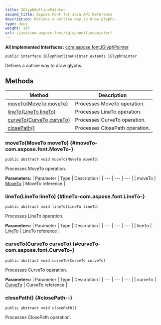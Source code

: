 ```yaml
---
title: IGlyphOutlinePainter
second_title: Aspose.Font for Java API Reference
description: Defines a outline way to draw glyphs.
type: docs
weight: 107
url: /java/com.aspose.font/iglyphoutlinepainter/
---
```

**All Implemented Interfaces:**
[com.aspose.font.IGlyphPainter](../../com.aspose.font/iglyphpainter)
```
public interface IGlyphOutlinePainter extends IGlyphPainter
```

Defines a outline way to draw glyphs.
## Methods

| Method | Description |
| --- | --- |
| [moveTo(MoveTo moveTo)](#moveTo-com.aspose.font.MoveTo-) | Processes MoveTo operation. |
| [lineTo(LineTo lineTo)](#lineTo-com.aspose.font.LineTo-) | Processes LineTo operation. |
| [curveTo(CurveTo curveTo)](#curveTo-com.aspose.font.CurveTo-) | Processes CurveTo operation. |
| [closePath()](#closePath--) | Processes ClosePath operation. |
### moveTo(MoveTo moveTo) {#moveTo-com.aspose.font.MoveTo-}
```
public abstract void moveTo(MoveTo moveTo)
```


Processes MoveTo operation.

**Parameters:**
| Parameter | Type | Description |
| --- | --- | --- |
| moveTo | [MoveTo](../../com.aspose.font/moveto) | MoveTo reference |

### lineTo(LineTo lineTo) {#lineTo-com.aspose.font.LineTo-}
```
public abstract void lineTo(LineTo lineTo)
```


Processes LineTo operation.

**Parameters:**
| Parameter | Type | Description |
| --- | --- | --- |
| lineTo | [LineTo](../../com.aspose.font/lineto) | LineTo reference |

### curveTo(CurveTo curveTo) {#curveTo-com.aspose.font.CurveTo-}
```
public abstract void curveTo(CurveTo curveTo)
```


Processes CurveTo operation.

**Parameters:**
| Parameter | Type | Description |
| --- | --- | --- |
| curveTo | [CurveTo](../../com.aspose.font/curveto) | CurveTo reference |

### closePath() {#closePath--}
```
public abstract void closePath()
```


Processes ClosePath operation.

